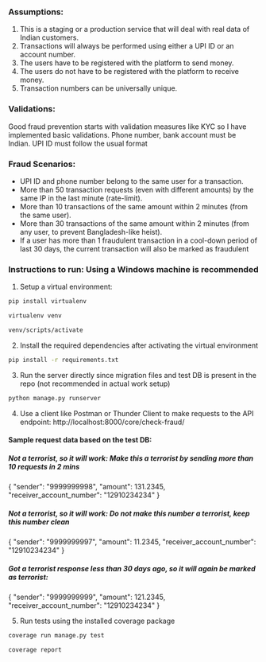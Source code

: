 ### Assumptions:

1. This is a staging or a production service that will deal with real data of Indian customers.
2. Transactions will always be performed using either a UPI ID or an account number.
3. The users have to be registered with the platform to send money.
4. The users do not have to be registered with the platform to receive money.
5. Transaction numbers can be universally unique.

### Validations:
Good fraud prevention starts with validation measures like KYC so I have implemented basic validations. Phone number, bank account must be Indian. UPI ID must follow the usual format
### Fraud Scenarios:
- UPI ID and phone number belong to the same user for a transaction.
- More than 50 transaction requests (even with different amounts) by the same IP in the last minute (rate-limit).
- More than 10 transactions of the same amount within 2 minutes (from the same user).
- More than 30 transactions of the same amount within 2 minutes (from any user, to prevent Bangladesh-like heist).
- If a user has more than 1 fraudulent transaction in a cool-down period of last 30 days, the current transaction will also be marked as fraudulent

### Instructions to run: Using a Windows machine is recommended

1. Setup a virtual environment:
```sh
pip install virtualenv
```
```sh
virtualenv venv
```
```sh
venv/scripts/activate
```

2. Install the required dependencies after activating the virtual environment
```sh
pip install -r requirements.txt
```

3. Run the server directly since migration files and test DB is present in the repo (not recommended in actual work setup)
```sh
python manage.py runserver
```

4. Use a client like Postman or Thunder Client to make requests to the API endpoint:
 http://localhost:8000/core/check-fraud/

#### Sample request data based on the test DB:

##### Not a terrorist, so it will work: Make this a terrorist by sending more than 10 requests in 2 mins
{
    "sender": "9999999998",
    "amount": 131.2345,
    "receiver_account_number": "12910234234"
}
##### Not a terrorist, so it will work: Do not make this number a terrorist, keep this number clean
{
    "sender": "9999999997",
    "amount": 11.2345,
    "receiver_account_number": "12910234234"
}

##### Got a terrorist response less than 30 days ago, so it will again be marked as terrorist:
{
    "sender": "9999999999",
    "amount": 121.2345,
    "receiver_account_number": "12910234234"
}

5. Run tests using the installed coverage package
```sh
coverage run manage.py test
```
```sh
coverage report
```

